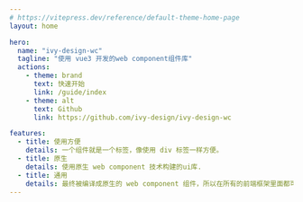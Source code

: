 ```yaml
---
# https://vitepress.dev/reference/default-theme-home-page
layout: home

hero:
  name: "ivy-design-wc"
  tagline: "使用 vue3 开发的web component组件库"
  actions:
    - theme: brand
      text: 快速开始
      link: /guide/index
    - theme: alt
      text: Github
      link: https://github.com/ivy-design/ivy-design-wc

features:
  - title: 使用方便
    details: 一个组件就是一个标签，像使用 div 标签一样方便。
  - title: 原生
    details: 使用原生 web component 技术构建的ui库.
  - title: 通用
    details: 最终被编译成原生的 web component 组件，所以在所有的前端框架里面都可以使用。
---
```


